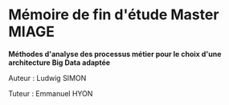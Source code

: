 # Mémoire de fin d'étude Master MIAGE
**Méthodes d'analyse des processus métier pour le choix d'une architecture Big Data adaptée**

Auteur : Ludwig SIMON

Tuteur : Emmanuel HYON

